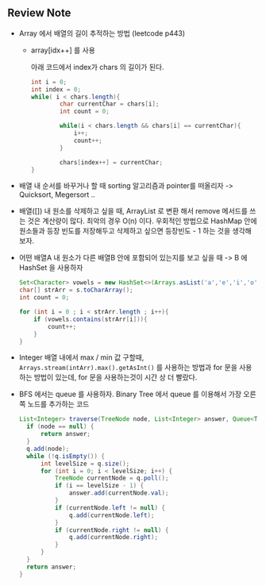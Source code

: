 ## Review Note 

- Array 에서 배열의 길이 추적하는 방법 (leetcode p443)
  - array[idx++] 를 사용 
    
    아래 코드에서 index가 chars 의 길이가 된다. 
    ```java
    int i = 0;
    int index = 0;
    while( i < chars.length){
            char currentChar = chars[i];
            int count = 0;

            while(i < chars.length && chars[i] == currentChar){
                i++;
                count++;
            }

            chars[index++] = currentChar;
    }
    ```

- 배열 내 순서를 바꾸거나 할 때 sorting 알고리즘과 pointer를 떠올리자 -> Quicksort, Megersort .. 
- 배열([]) 내 원소를 삭제하고 싶을 때, ArrayList 로 변환 해서 remove 메서드를 쓰는 것은 계산량이 많다. 최악의 경우 O(n) 이다. 
우회적인 방법으로 HashMap 안에 원소들과 등장 빈도를 저장해두고 삭제하고 싶으면 등장빈도 - 1 하는 것을 생각해보자. 
- 어떤 배열A 내 원소가 다른 배열B 안에 포함되어 있는지를 보고 싶을 때 -> B 에 HashSet 을 사용하자

  ```java
  Set<Character> vowels = new HashSet<>(Arrays.asList('a','e','i','o','u'));
  char[] strArr = s.toCharArray();
  int count = 0;
  
  for (int i = 0 ; i < strArr.length ; i++){
      if (vowels.contains(strArr[i])){
          count++;
      }
  }
  ```
  
- Integer 배열 내에서 max / min 값 구할때, `Arrays.stream(intArr).max().getAsInt()` 를 사용하는 방법과 for 문을 사용하는 방법이 있는데, for 문을 사용하는것이 시간 상 더 빨랐다.
- BFS 에서는 queue 를 사용하자. Binary Tree 에서 queue 를 이용해서 가장 오른쪽 노드를 추가하는 코드
  ```java
  List<Integer> traverse(TreeNode node, List<Integer> answer, Queue<TreeNode> q) {
    if (node == null) {
        return answer;
    }
    q.add(node);
    while (!q.isEmpty()) {
        int levelSize = q.size();
        for (int i = 0; i < levelSize; i++) {
            TreeNode currentNode = q.poll();
            if (i == levelSize - 1) {
                answer.add(currentNode.val);
            }
            if (currentNode.left != null) {
                q.add(currentNode.left);
            }
            if (currentNode.right != null) {
                q.add(currentNode.right);
            }
        }
    }
    return answer;
  }
  ```